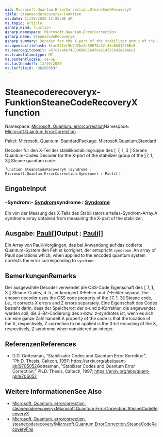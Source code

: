 ```yaml
---
uid: Microsoft.Quantum.ErrorCorrection.SteaneCodeRecoveryX
title: Steanecoderecoveryx-Funktion
ms.date: 11/25/2020 12:00:00 AM
ms.topic: article
qsharp.kind: function
qsharp.namespace: Microsoft.Quantum.ErrorCorrection
qsharp.name: SteaneCodeRecoveryX
qsharp.summary: Decoder for the X-part of the stabilizer group of the ⟦7, 1, 3⟧ Steane quantum code.
ms.openlocfilehash: 5fac832ef5b7d7be2d85675a32f45e66312f66c8
ms.sourcegitcommit: a87c1aa8e7453360025e47ba614f25b02ea84ec3
ms.translationtype: MT
ms.contentlocale: de-DE
ms.lasthandoff: 11/26/2020
ms.locfileid: "96200369"
---
```

# <a name="steanecoderecoveryx-function"></a><span data-ttu-id="60749-102">Steanecoderecoveryx-Funktion</span><span class="sxs-lookup"><span data-stu-id="60749-102">SteaneCodeRecoveryX function</span></span>

<span data-ttu-id="60749-103">Namespace: [Microsoft. Quantum. errorcorrection](xref:Microsoft.Quantum.ErrorCorrection)</span><span class="sxs-lookup"><span data-stu-id="60749-103">Namespace: [Microsoft.Quantum.ErrorCorrection](xref:Microsoft.Quantum.ErrorCorrection)</span></span>

<span data-ttu-id="60749-104">Paket: [Microsoft. Quantum. Standard](https://nuget.org/packages/Microsoft.Quantum.Standard)</span><span class="sxs-lookup"><span data-stu-id="60749-104">Package: [Microsoft.Quantum.Standard](https://nuget.org/packages/Microsoft.Quantum.Standard)</span></span>


<span data-ttu-id="60749-105">Decoder für den X-Teil der stabilikostabilisgruppe des ⟦ 7, 1, 3 ⟧ Steane Quantum-Codes.</span><span class="sxs-lookup"><span data-stu-id="60749-105">Decoder for the X-part of the stabilizer group of the ⟦7, 1, 3⟧ Steane quantum code.</span></span>

```qsharp
function SteaneCodeRecoveryX (syndrome : Microsoft.Quantum.ErrorCorrection.Syndrome) : Pauli[]
```


## <a name="input"></a><span data-ttu-id="60749-106">Eingabe</span><span class="sxs-lookup"><span data-stu-id="60749-106">Input</span></span>

### <a name="syndrome--syndrome"></a><span data-ttu-id="60749-107">-Syndrom:- [Syndrom](xref:Microsoft.Quantum.ErrorCorrection.Syndrome)</span><span class="sxs-lookup"><span data-stu-id="60749-107">syndrome : [Syndrome](xref:Microsoft.Quantum.ErrorCorrection.Syndrome)</span></span>

<span data-ttu-id="60749-108">Ein von der Messung des X-Teils des Stabilisators erteiles-Syndrom-Array.</span><span class="sxs-lookup"><span data-stu-id="60749-108">A syndrome array obtained from measuring the X-part of the stabilizer.</span></span>



## <a name="output--pauli"></a><span data-ttu-id="60749-109">Ausgabe: [Pauli](xref:microsoft.quantum.lang-ref.pauli)[]</span><span class="sxs-lookup"><span data-stu-id="60749-109">Output : [Pauli](xref:microsoft.quantum.lang-ref.pauli)[]</span></span>

<span data-ttu-id="60749-110">Ein Array von Pauli-Vorgängen, das bei Anwendung auf das codierte Quantum-System den Fehler korrigiert, der entspricht `syndrome` .</span><span class="sxs-lookup"><span data-stu-id="60749-110">An array of Pauli operations which, when applied to the encoded quantum system corrects the error corresponding to `syndrome`.</span></span>

## <a name="remarks"></a><span data-ttu-id="60749-111">Bemerkungen</span><span class="sxs-lookup"><span data-stu-id="60749-111">Remarks</span></span>

<span data-ttu-id="60749-112">Der ausgewählte Decoder verwendet die CSS-Code Eigenschaft des ⟦ 7, 1, 3 ⟧ Steane-Codes, d. h., er korrigiert X-Fehler und Z-Fehler separat.</span><span class="sxs-lookup"><span data-stu-id="60749-112">The chosen decoder uses the CSS code property of the ⟦7, 1, 3⟧ Steane code, i.e., it corrects X errors and Z errors separately.</span></span> <span data-ttu-id="60749-113">Eine Eigenschaft des Codes besteht darin, dass der Speicherort der x-und z-Korrektur, die angewendet werden soll, die 3-Bit-Codierung des x-bzw. z-syndrotes ist, wenn es sich um eine ganze Zahl handelt.</span><span class="sxs-lookup"><span data-stu-id="60749-113">A property of the code is that the location of the X, respectively, Z correction to be applied is the 3-bit encoding of the X, respectively, Z syndrome when considered an integer.</span></span>

## <a name="references"></a><span data-ttu-id="60749-114">Referenzen</span><span class="sxs-lookup"><span data-stu-id="60749-114">References</span></span>

- <span data-ttu-id="60749-115">D:</span><span class="sxs-lookup"><span data-stu-id="60749-115">D.</span></span> <span data-ttu-id="60749-116">Gottesman, "Stabilisator Codes und Quantum Error Korrektur", "Ph.D. Thesis, Caltech, 1997; https://arxiv.org/abs/quant-ph/9705052</span><span class="sxs-lookup"><span data-stu-id="60749-116">Gottesman, "Stabilizer Codes and Quantum Error Correction," Ph.D. Thesis, Caltech, 1997; https://arxiv.org/abs/quant-ph/9705052</span></span>

## <a name="see-also"></a><span data-ttu-id="60749-117">Weitere Informationen</span><span class="sxs-lookup"><span data-stu-id="60749-117">See Also</span></span>

- [<span data-ttu-id="60749-118">Microsoft. Quantum. errorcorrection. steanecoderecoveryx</span><span class="sxs-lookup"><span data-stu-id="60749-118">Microsoft.Quantum.ErrorCorrection.SteaneCodeRecoveryX</span></span>](xref:Microsoft.Quantum.ErrorCorrection.SteaneCodeRecoveryX)
- [<span data-ttu-id="60749-119">Microsoft. Quantum. errorcorrection. steanecoderecoveryf</span><span class="sxs-lookup"><span data-stu-id="60749-119">Microsoft.Quantum.ErrorCorrection.SteaneCodeRecoveryFns</span></span>](xref:Microsoft.Quantum.ErrorCorrection.SteaneCodeRecoveryFns)